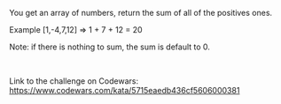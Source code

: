You get an array of numbers, return the sum of all of the positives ones.

Example [1,-4,7,12] => 1 + 7 + 12 = 20

Note: if there is nothing to sum, the sum is default to 0.

<br>

Link to the challenge on Codewars:<br>
https://www.codewars.com/kata/5715eaedb436cf5606000381

